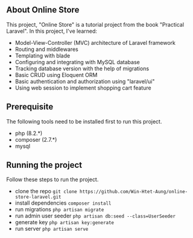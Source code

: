 ## About Online Store

This project, "Online Store" is a tutorial project from the book "Practical Laravel".
In this project, I've learned:

- Model-View-Controller (MVC) architecture of Laravel framework
- Routing and middlewares
- Templating with blade
- Configuring and integrating with MySQL database
- Tracking database version with the help of migrations
- Basic CRUD using Eloquent ORM
- Basic authentication and authorization using "laravel/ui"
- Using web session to implement shopping cart feature

## Prerequisite

The following tools need to be installed first to run this project.

- php (8.2.*)
- composer (2.7.*)
- mysql

## Running the project

Follow these steps to run the project.

- clone the repo ```git clone https://github.com/Win-Htet-Aung/online-store-laravel.git```
- install dependencies ```composer install```
- run migrations ```php artisan migrate```
- run admin user seeder ```php artisan db:seed --class=UserSeeder```
- generate key ```php artisan key:generate```
- run server ```php artisan serve```
